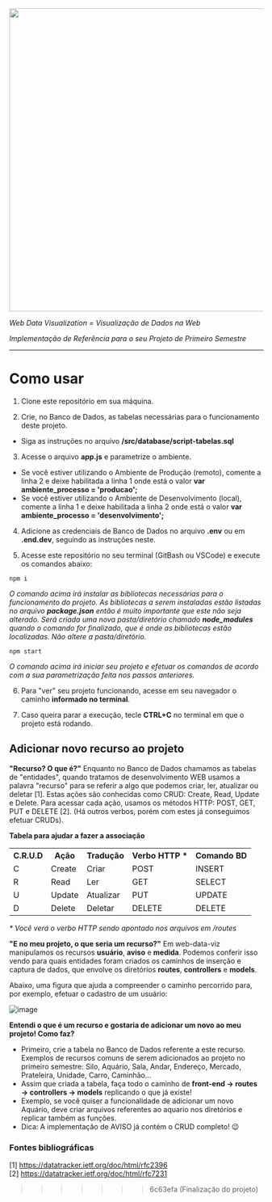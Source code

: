 
<img src="https://user-images.githubusercontent.com/46379117/192358781-9ca879e4-e55e-4d0d-b876-f9a4a2ed9ae8.png" width="600px">

_Web Data Visualization = Visualização de Dados na Web_

_Implementação de Referência para o seu Projeto de Primeiro Semestre_

<hr>

# Como usar

1. Clone este repositório em sua máquina.


1. Crie, no Banco de Dados, as tabelas necessárias para o funcionamento deste projeto.
- Siga as instruções no arquivo **/src/database/script-tabelas.sql**


3. Acesse o arquivo **app.js** e parametrize o ambiente.
- Se você estiver utilizando o Ambiente de Produção (remoto), comente a linha 2 e deixe habilitada a linha 1 onde está o valor **var ambiente_processo = 'producao';**
- Se você estiver utilizando o Ambiente de Desenvolvimento (local), comente a linha 1 e deixe habilitada a linha 2 onde está o valor **var ambiente_processo = 'desenvolvimento';**

4. Adicione as credenciais de Banco de Dados no arquivo **.env** ou em **.end.dev**, seguindo as instruções neste.

5. Acesse este repositório no seu terminal (GitBash ou VSCode) e execute os comandos abaixo:

```
npm i
``` 
_O comando acima irá instalar as bibliotecas necessárias para o funcionamento do projeto. As bibliotecas a serem instaladas estão listadas no arquivo **package.json** então é muito importante que este não seja alterado. Será criada uma nova pasta/diretório chamado **node_modules** quando o comando for finalizado, que é onde as bibliotecas estão localizadas. Não altere a pasta/diretório._

```
npm start
``` 

_O comando acima irá iniciar seu projeto e efetuar os comandos de acordo com a sua parametrização feita nos passos anteriores._

6. Para "ver" seu projeto funcionando, acesse em seu navegador o caminho **informado no terminal**.

7. Caso queira parar a execução, tecle **CTRL+C** no terminal em que o projeto está rodando.

## Adicionar novo recurso ao projeto

**"Recurso? O que é?"** Enquanto no Banco de Dados chamamos as tabelas de "entidades", quando tratamos de desenvolvimento WEB usamos a palavra "recurso" para se referir a algo que podemos criar, ler, atualizar ou deletar [1]. Estas ações são conhecidas como CRUD: Create, Read, Update e Delete. Para acessar cada ação, usamos os métodos HTTP: POST, GET, PUT e DELETE [2]. (Há outros verbos, porém com estes já conseguimos efetuar CRUDs). 

**Tabela para ajudar a fazer a associação**

<table>
  <tr>
    <th>C.R.U.D</th>
    <th>Ação</th>
    <th>Tradução</th>
    <th>Verbo HTTP *</th>
    <th>Comando BD</th>
  </tr>
  <tr>
    <td>C</td>
    <td>Create</td>
    <td>Criar</td>
    <td>POST</td>
    <td>INSERT</td>
  </tr>
  <tr>
    <td>R</td>
    <td>Read</td>
    <td>Ler</td>
    <td>GET</td>
    <td>SELECT</td>
  </tr>
  <tr>
    <td>U</td>
    <td>Update</td>
    <td>Atualizar</td>
    <td>PUT</td>
    <td>UPDATE</td>
  </tr>
  <tr>
    <td>D</td>
    <td>Delete</td>
    <td>Deletar</td>
    <td>DELETE</td>
    <td>DELETE</td>
  </tr>
</table>

_* Você verá o verbo HTTP sendo apontado nos arquivos em /routes_

**"E no meu projeto, o que seria um recurso?"** Em web-data-viz manipulamos os recursos **usuário**, **aviso** e **medida**. Podemos conferir isso vendo para quais entidades foram criados os caminhos de inserção e captura de dados, que envolve os diretórios **routes**, **controllers** e **models**.

Abaixo, uma figura que ajuda a compreender o caminho percorrido para, por exemplo, efetuar o cadastro de um usuário:


![image](https://github.com/BandTec/web-data-viz/assets/46379117/e8d63551-6153-4632-93b9-f59a1d2afd3e)


**Entendi o que é um recurso e gostaria de adicionar um novo ao meu projeto! Como faz?**  
- Primeiro, crie a tabela no Banco de Dados referente a este recurso. Exemplos de recursos comuns de serem adicionados ao projeto no primeiro semestre: Silo, Aquário, Sala, Andar, Endereço, Mercado, Prateleira, Unidade, Carro, Caminhão...  
- Assim que criada a tabela, faça todo o caminho de **front-end → routes → controllers → models** replicando o que já existe!  
- Exemplo, se você quiser a funcionalidade de adicionar um novo Aquário, deve criar arquivos referentes ao aquario nos diretórios e replicar também as funções.  
- Dica: A implementação de AVISO já contém o CRUD completo! :wink:
 
### Fontes bibliográficas

[1] https://datatracker.ietf.org/doc/html/rfc2396  
[2] https://datatracker.ietf.org/doc/html/rfc7231
>>>>>>> 6c63efa (Finalização do projeto)
